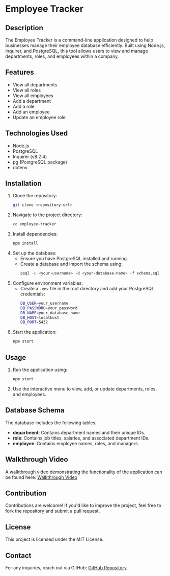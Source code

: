 # Employee Tracker

## Description
The Employee Tracker is a command-line application designed to help businesses manage their employee database efficiently. Built using Node.js, Inquirer, and PostgreSQL, this tool allows users to view and manage departments, roles, and employees within a company.

## Features
- View all departments
- View all roles
- View all employees
- Add a department
- Add a role
- Add an employee
- Update an employee role

## Technologies Used
- Node.js
- PostgreSQL
- Inquirer (v8.2.4)
- pg (PostgreSQL package)
- dotenv

## Installation
1. Clone the repository:
   ```sh
   git clone <repository-url>
   ```
2. Navigate to the project directory:
   ```sh
   cd employee-tracker
   ```
3. Install dependencies:
   ```sh
   npm install
   ```
4. Set up the database:
   - Ensure you have PostgreSQL installed and running.
   - Create a database and import the schema using:
     ```sh
     psql -U <your-username> -d <your-database-name> -f schema.sql
     ```
5. Configure environment variables:
   - Create a `.env` file in the root directory and add your PostgreSQL credentials:
     ```sh
     DB_USER=your_username
     DB_PASSWORD=your_password
     DB_NAME=your_database_name
     DB_HOST=localhost
     DB_PORT=5432
     ```
6. Start the application:
   ```sh
   npm start
   ```

## Usage
1. Run the application using:
   ```sh
   npm start
   ```
2. Use the interactive menu to view, add, or update departments, roles, and employees.

## Database Schema
The database includes the following tables:
- **department**: Contains department names and their unique IDs.
- **role**: Contains job titles, salaries, and associated department IDs.
- **employee**: Contains employee names, roles, and managers.

## Walkthrough Video
A walkthrough video demonstrating the functionality of the application can be found here:
[Walkthrough Video](<video-url>)

## Contribution
Contributions are welcome! If you'd like to improve the project, feel free to fork the repository and submit a pull request.

## License
This project is licensed under the MIT License.

## Contact
For any inquiries, reach out via GitHub: [GitHub Repository](https://github.com/VampMina528/Employee-Tracker)

